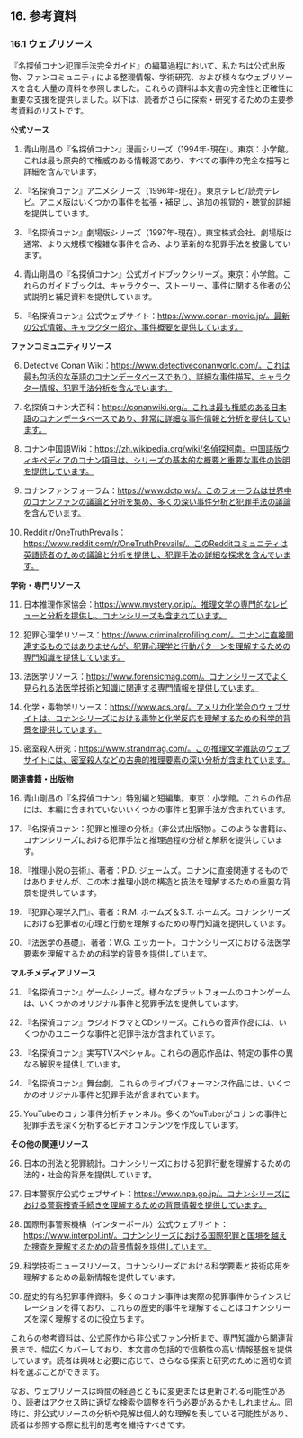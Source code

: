 ## 16. 参考資料

### 16.1 ウェブリソース

『名探偵コナン犯罪手法完全ガイド』の編纂過程において、私たちは公式出版物、ファンコミュニティによる整理情報、学術研究、および様々なウェブリソースを含む大量の資料を参照しました。これらの資料は本文書の完全性と正確性に重要な支援を提供しました。以下は、読者がさらに探索・研究するための主要参考資料のリストです。

**公式ソース**

1. 青山剛昌の『名探偵コナン』漫画シリーズ（1994年-現在）。東京：小学館。これは最も原典的で権威のある情報源であり、すべての事件の完全な描写と詳細を含んでいます。

2. 『名探偵コナン』アニメシリーズ（1996年-現在）。東京テレビ/読売テレビ。アニメ版はいくつかの事件を拡張・補足し、追加の視覚的・聴覚的詳細を提供しています。

3. 『名探偵コナン』劇場版シリーズ（1997年-現在）。東宝株式会社。劇場版は通常、より大規模で複雑な事件を含み、より革新的な犯罪手法を披露しています。

4. 青山剛昌の『名探偵コナン』公式ガイドブックシリーズ。東京：小学館。これらのガイドブックは、キャラクター、ストーリー、事件に関する作者の公式説明と補足資料を提供しています。

5. 『名探偵コナン』公式ウェブサイト：https://www.conan-movie.jp/。最新の公式情報、キャラクター紹介、事件概要を提供しています。

**ファンコミュニティリソース**

6. Detective Conan Wiki：https://www.detectiveconanworld.com/。これは最も包括的な英語のコナンデータベースであり、詳細な事件描写、キャラクター情報、犯罪手法分析を含んでいます。

7. 名探偵コナン大百科：https://conanwiki.org/。これは最も権威のある日本語のコナンデータベースであり、非常に詳細な事件情報と分析を提供しています。

8. コナン中国語Wiki：https://zh.wikipedia.org/wiki/名偵探柯南。中国語版ウィキペディアのコナン項目は、シリーズの基本的な概要と重要な事件の説明を提供しています。

9. コナンファンフォーラム：https://www.dctp.ws/。このフォーラムは世界中のコナンファンの議論と分析を集め、多くの深い事件分析と犯罪手法の議論を含んでいます。

10. Reddit r/OneTruthPrevails：https://www.reddit.com/r/OneTruthPrevails/。このRedditコミュニティは英語読者のための議論と分析を提供し、犯罪手法の詳細な探求を含んでいます。

**学術・専門リソース**

11. 日本推理作家協会：https://www.mystery.or.jp/。推理文学の専門的なレビューと分析を提供し、コナンシリーズも含まれています。

12. 犯罪心理学リソース：https://www.criminalprofiling.com/。コナンに直接関連するものではありませんが、犯罪心理学と行動パターンを理解するための専門知識を提供しています。

13. 法医学リソース：https://www.forensicmag.com/。コナンシリーズでよく見られる法医学技術と知識に関連する専門情報を提供しています。

14. 化学・毒物学リソース：https://www.acs.org/。アメリカ化学会のウェブサイトは、コナンシリーズにおける毒物と化学反応を理解するための科学的背景を提供しています。

15. 密室殺人研究：https://www.strandmag.com/。この推理文学雑誌のウェブサイトには、密室殺人などの古典的推理要素の深い分析が含まれています。

**関連書籍・出版物**

16. 青山剛昌の『名探偵コナン』特別編と短編集。東京：小学館。これらの作品には、本編に含まれていないいくつかの事件と犯罪手法が含まれています。

17. 『名探偵コナン：犯罪と推理の分析』（非公式出版物）。このような書籍は、コナンシリーズにおける犯罪手法と推理過程の分析と解釈を提供しています。

18. 『推理小説の芸術』、著者：P.D. ジェームズ。コナンに直接関連するものではありませんが、この本は推理小説の構造と技法を理解するための重要な背景を提供しています。

19. 『犯罪心理学入門』、著者：R.M. ホームズ＆S.T. ホームズ。コナンシリーズにおける犯罪者の心理と行動を理解するための専門知識を提供しています。

20. 『法医学の基礎』、著者：W.G. エッカート。コナンシリーズにおける法医学要素を理解するための科学的背景を提供しています。

**マルチメディアリソース**

21. 『名探偵コナン』ゲームシリーズ。様々なプラットフォームのコナンゲームは、いくつかのオリジナル事件と犯罪手法を提供しています。

22. 『名探偵コナン』ラジオドラマとCDシリーズ。これらの音声作品には、いくつかのユニークな事件と犯罪手法が含まれています。

23. 『名探偵コナン』実写TVスペシャル。これらの適応作品は、特定の事件の異なる解釈を提供しています。

24. 『名探偵コナン』舞台劇。これらのライブパフォーマンス作品には、いくつかのオリジナル事件と犯罪手法が含まれています。

25. YouTubeのコナン事件分析チャンネル。多くのYouTuberがコナンの事件と犯罪手法を深く分析するビデオコンテンツを作成しています。

**その他の関連リソース**

26. 日本の刑法と犯罪統計。コナンシリーズにおける犯罪行動を理解するための法的・社会的背景を提供しています。

27. 日本警察庁公式ウェブサイト：https://www.npa.go.jp/。コナンシリーズにおける警察捜査手続きを理解するための背景情報を提供しています。

28. 国際刑事警察機構（インターポール）公式ウェブサイト：https://www.interpol.int/。コナンシリーズにおける国際犯罪と国境を越えた捜査を理解するための背景情報を提供しています。

29. 科学技術ニュースリソース。コナンシリーズにおける科学要素と技術応用を理解するための最新情報を提供しています。

30. 歴史的有名犯罪事件資料。多くのコナン事件は実際の犯罪事件からインスピレーションを得ており、これらの歴史的事件を理解することはコナンシリーズを深く理解するのに役立ちます。

これらの参考資料は、公式原作から非公式ファン分析まで、専門知識から関連背景まで、幅広くカバーしており、本文書の包括的で信頼性の高い情報基盤を提供しています。読者は興味と必要に応じて、さらなる探索と研究のために適切な資料を選ぶことができます。

なお、ウェブリソースは時間の経過とともに変更または更新される可能性があり、読者はアクセス時に適切な検索や調整を行う必要があるかもしれません。同時に、非公式リソースの分析や見解は個人的な理解を表している可能性があり、読者は参照する際に批判的思考を維持すべきです。